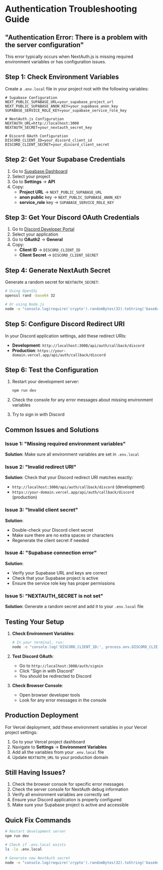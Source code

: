 # Authentication Troubleshooting Guide

## "Authentication Error: There is a problem with the server configuration"

This error typically occurs when NextAuth.js is missing required environment variables or has configuration issues.

## Step 1: Check Environment Variables

Create a `.env.local` file in your project root with the following variables:

```env
# Supabase Configuration
NEXT_PUBLIC_SUPABASE_URL=your_supabase_project_url
NEXT_PUBLIC_SUPABASE_ANON_KEY=your_supabase_anon_key
SUPABASE_SERVICE_ROLE_KEY=your_supabase_service_role_key

# NextAuth.js Configuration
NEXTAUTH_URL=http://localhost:3000
NEXTAUTH_SECRET=your_nextauth_secret_key

# Discord OAuth Configuration
DISCORD_CLIENT_ID=your_discord_client_id
DISCORD_CLIENT_SECRET=your_discord_client_secret
```

## Step 2: Get Your Supabase Credentials

1. Go to [Supabase Dashboard](https://supabase.com/dashboard)
2. Select your project
3. Go to **Settings** → **API**
4. Copy:
   - **Project URL** → `NEXT_PUBLIC_SUPABASE_URL`
   - **anon public** key → `NEXT_PUBLIC_SUPABASE_ANON_KEY`
   - **service_role** key → `SUPABASE_SERVICE_ROLE_KEY`

## Step 3: Get Your Discord OAuth Credentials

1. Go to [Discord Developer Portal](https://discord.com/developers/applications)
2. Select your application
3. Go to **OAuth2** → **General**
4. Copy:
   - **Client ID** → `DISCORD_CLIENT_ID`
   - **Client Secret** → `DISCORD_CLIENT_SECRET`

## Step 4: Generate NextAuth Secret

Generate a random secret for `NEXTAUTH_SECRET`:

```bash
# Using OpenSSL
openssl rand -base64 32

# Or using Node.js
node -e "console.log(require('crypto').randomBytes(32).toString('base64'))"
```

## Step 5: Configure Discord Redirect URI

In your Discord application settings, add these redirect URIs:

- **Development**: `http://localhost:3000/api/auth/callback/discord`
- **Production**: `https://your-domain.vercel.app/api/auth/callback/discord`

## Step 6: Test the Configuration

1. Restart your development server:
   ```bash
   npm run dev
   ```

2. Check the console for any error messages about missing environment variables

3. Try to sign in with Discord

## Common Issues and Solutions

### Issue 1: "Missing required environment variables"
**Solution**: Make sure all environment variables are set in `.env.local`

### Issue 2: "Invalid redirect URI"
**Solution**: Check that your Discord redirect URI matches exactly:
- `http://localhost:3000/api/auth/callback/discord` (development)
- `https://your-domain.vercel.app/api/auth/callback/discord` (production)

### Issue 3: "Invalid client secret"
**Solution**: 
- Double-check your Discord client secret
- Make sure there are no extra spaces or characters
- Regenerate the client secret if needed

### Issue 4: "Supabase connection error"
**Solution**:
- Verify your Supabase URL and keys are correct
- Check that your Supabase project is active
- Ensure the service role key has proper permissions

### Issue 5: "NEXTAUTH_SECRET is not set"
**Solution**: Generate a random secret and add it to your `.env.local` file

## Testing Your Setup

1. **Check Environment Variables**:
   ```bash
   # In your terminal, run:
   node -e "console.log('DISCORD_CLIENT_ID:', process.env.DISCORD_CLIENT_ID ? 'SET' : 'MISSING')"
   ```

2. **Test Discord OAuth**:
   - Go to `http://localhost:3000/auth/signin`
   - Click "Sign in with Discord"
   - You should be redirected to Discord

3. **Check Browser Console**:
   - Open browser developer tools
   - Look for any error messages in the console

## Production Deployment

For Vercel deployment, add these environment variables in your Vercel project settings:

1. Go to your Vercel project dashboard
2. Navigate to **Settings** → **Environment Variables**
3. Add all the variables from your `.env.local` file
4. Update `NEXTAUTH_URL` to your production domain

## Still Having Issues?

1. Check the browser console for specific error messages
2. Check the server console for NextAuth debug information
3. Verify all environment variables are correctly set
4. Ensure your Discord application is properly configured
5. Make sure your Supabase project is active and accessible

## Quick Fix Commands

```bash
# Restart development server
npm run dev

# Check if .env.local exists
ls -la .env.local

# Generate new NextAuth secret
node -e "console.log(require('crypto').randomBytes(32).toString('base64'))"
```
